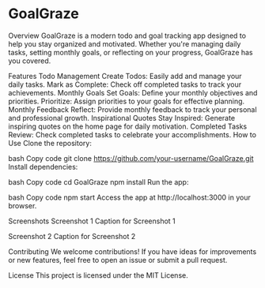 
# GoalGraze
Overview
GoalGraze is a modern todo and goal tracking app designed to help you stay organized and motivated. Whether you're managing daily tasks, setting monthly goals, or reflecting on your progress, GoalGraze has you covered.

Features
Todo Management
Create Todos: Easily add and manage your daily tasks.
Mark as Complete: Check off completed tasks to track your achievements.
Monthly Goals
Set Goals: Define your monthly objectives and priorities.
Prioritize: Assign priorities to your goals for effective planning.
Monthly Feedback
Reflect: Provide monthly feedback to track your personal and professional growth.
Inspirational Quotes
Stay Inspired: Generate inspiring quotes on the home page for daily motivation.
Completed Tasks
Review: Check completed tasks to celebrate your accomplishments.
How to Use
Clone the repository:

bash
Copy code
git clone https://github.com/your-username/GoalGraze.git
Install dependencies:

bash
Copy code
cd GoalGraze
npm install
Run the app:

bash
Copy code
npm start
Access the app at http://localhost:3000 in your browser.

Screenshots
Screenshot 1
Caption for Screenshot 1

Screenshot 2
Caption for Screenshot 2

Contributing
We welcome contributions! If you have ideas for improvements or new features, feel free to open an issue or submit a pull request.

License
This project is licensed under the MIT License.
